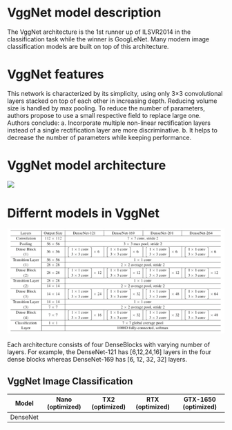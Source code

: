 # VggNet model description

The VggNet architecture is the 1st runner up of ILSVR2014 in the classification task while the winner is GoogLeNet. Many modern image classification models are built on top of this architecture. 

# VggNet features

This network is characterized by its simplicity, using only 3×3 convolutional layers stacked on top of each other in increasing depth. Reducing volume size is handled by max pooling. 
To reduce the number of parameters, authors propose to use a small respective field to replace large one. Authors conclude:
    a. Incorporate multiple non-linear rectification layers instead of a single rectification layer are more discriminative.
    b. It helps to decrease the number of parameters while keeping performance. 

# VggNet model architecture

![](https://github.com/rohitkatakolen/classification_model_architecure_md/blob/main/img/vgg_models_architecture.png)



# Differnt models in VggNet
![](https://github.com/rohitkatakolen/classification_model_architecure_md/blob/main/img/densenet_models_architecture_2.png)

Each architecture consists of four DenseBlocks with varying number of layers. For example, the DenseNet-121 has [6,12,24,16] layers in the four dense blocks whereas DenseNet-169 has [6, 12, 32, 32] layers.


## VggNet Image Classification
| Model    | Nano (optimized) | TX2 (optimized)    | RTX (optimized)    |GTX-1650 (optimized)    |
|----------|:--------------:|:---------------:|:----------------:|:-----------------:|
| DenseNet |  |  |  |  |

